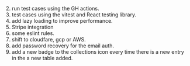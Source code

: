 2. run test cases using the GH actions.
3. test cases using the vitest and React testing library.
7. add lazy loading  to improve performance.
8. Stripe integration
9. some eslint rules.
10. shift to cloudfare, gcp or AWS.
12. add password recovery for the email auth.
14. add a new badge to the collections icon every time there is a new entry in the a new table added.
